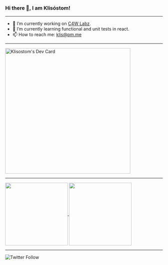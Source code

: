 ### Hi there 👋, I am Klisóstom!

---

<!--
**klisostom/klisostom** is a ✨ _special_ ✨ repository because its `README.md` (this file) appears on your GitHub profile.

Here are some ideas to get you started:

- 🔭 I’m currently working on [C4W Labz](c4wlabz.com)
- 🌱 I’m currently learning ...
- 👯 I’m looking to collaborate on ...
- 🤔 I’m looking for help with ...
- 💬 Ask me about ...
- 📫 How to reach me: ...
- 😄 Pronouns: ...
- ⚡ Fun fact: ...
-->

- 🔭 I’m currently working on [C4W Labz](c4wlabz.com).
- 🌱 I’m currently learning functional and unit tests in react.
- 📫 How to reach me: klis@pm.me
---

<!--
<a href="https://app.daily.dev/DailyDevTips">
  <img src="https://github.com/klisostom/klisostom/blob/main/devcard.svg" width="400" alt="Klisóstom's Dev Card"/>
</a>
-->
<a href="https://app.daily.dev/klisostom"><img src="https://api.daily.dev/devcards/a48ed232c2b54c9298fa46e98613437d.png?r=qw8" width="400" alt="Klisostom's Dev Card"/></a>

<!--
[![Anurag's GitHub stats](https://github-readme-stats.vercel.app/api?username=klisostom&count_private=true&show_icons=true&theme=chartreuse-dark)](https://github.com/klisostom/klisostom)

[![Top Langs](https://github-readme-stats.vercel.app/api/top-langs/?username=klisostom&hide=java,htm,blade&layout=compact)](https://github.com/klisostom/klisostom)
-->

---

<a href="https://github.com/klisostom/klisostom">
  <img
       align="center"
       height="200"
       src="https://github-readme-stats.vercel.app/api?username=klisostom&count_private=true&show_icons=true&theme=chartreuse-dark"
  />
</a>
<a href="https://github.com/klisostom/klisostom">
  <img
       align="center"
       height="200"
       src="https://github-readme-stats.vercel.app/api/top-langs/?username=klisostom&hide=java,htm,blade&layout=compact"
  />
</a>

---

![Twitter Follow](https://img.shields.io/twitter/follow/klis_silva?label=klis%C3%B3stom&style=social)
